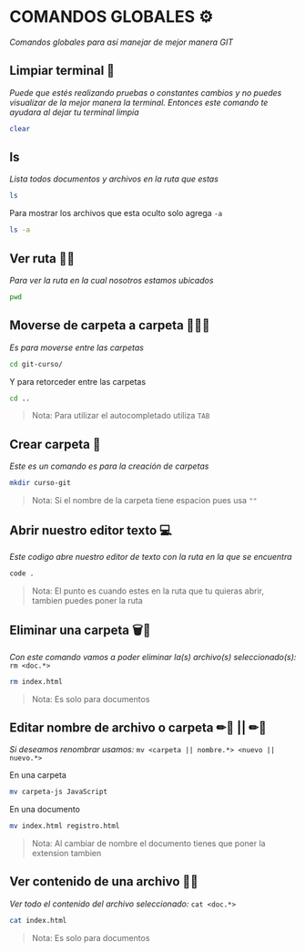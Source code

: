 # COMANDOS GLOBALES ⚙

_Comandos globales para así manejar de mejor manera GIT_


## Limpiar terminal 🧽

_Puede que estés realizando pruebas o constantes cambios y no puedes visualizar de la mejor manera la terminal. Entonces este comando te ayudara al dejar tu terminal limpia_

```bash
clear
```
## ls

_Lista todos documentos y archivos en la ruta que estas_

```bash
ls
```
Para mostrar los archivos que esta oculto solo agrega `-a`
```bash
ls -a
```

## Ver ruta 🚶‍♀️

_Para ver la ruta en la cual nosotros estamos ubicados_

```bash
pwd
```

## Moverse de carpeta a carpeta 📂🔛📁

_Es para moverse entre las carpetas_

```bash
cd git-curso/
```
Y para retorceder entre las carpetas
```bash
cd ..
```
> Nota: Para utilizar el autocompletado utiliza `TAB`

## Crear carpeta 📁

_Este es un comando es para la creación de carpetas_

```bash
mkdir curso-git
```
> Nota: Si el nombre de la carpeta tiene espacion pues usa `""`

## Abrir nuestro editor texto 💻

_Este codigo abre nuestro editor de texto con la ruta en la que se encuentra_

```bash
code .
```
> Nota: El punto es cuando estes en la ruta que tu quieras abrir, tambien puedes poner la ruta

## Eliminar una carpeta 🗑📄

_Con este comando vamos a poder eliminar la(s) archivo(s) seleccionado(s):_ `rm <doc.*>`

```bash
rm index.html
```
> Nota: Es solo para documentos

## Editar nombre de archivo o carpeta ✏📄 || ✏📁
_Si deseamos renombrar usamos:_ `mv <carpeta || nombre.*> <nuevo || nuevo.*>`

En una carpeta
```bash
mv carpeta-js JavaScript
```
En una documento
```bash
mv index.html registro.html
```
> Nota: Al cambiar de nombre el documento tienes que poner la extension tambien


## Ver contenido de una archivo 📄👀

_Ver todo el contenido del archivo seleccionado:_ `cat <doc.*>`

```bash
cat index.html
```
> Nota: Es solo para documentos

